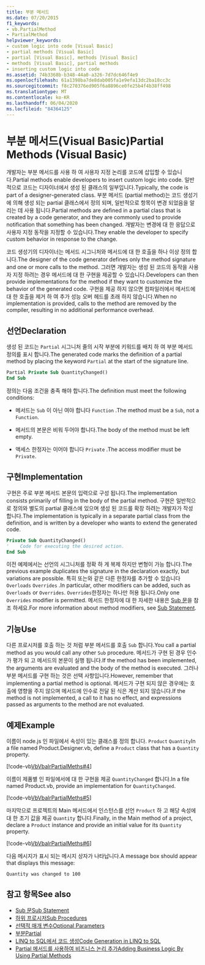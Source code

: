 ```yaml
---
title: 부분 메서드
ms.date: 07/20/2015
f1_keywords:
- vb.PartialMethod
- PartialMethod
helpviewer_keywords:
- custom logic into code [Visual Basic]
- partial methods [Visual Basic]
- partial [Visual Basic], methods [Visual Basic]
- methods [Visual Basic], partial methods
- inserting custom logic into code
ms.assetid: 74b3368b-b348-44a0-a326-7d7dc646f4e9
ms.openlocfilehash: 61a1398ba7de8dab005fa1e9efa13dc2ba18cc3c
ms.sourcegitcommit: f8c270376ed905f6a8896ce0fe25b4f4b38ff498
ms.translationtype: MT
ms.contentlocale: ko-KR
ms.lasthandoff: 06/04/2020
ms.locfileid: "84364125"
---
```

# <a name="partial-methods-visual-basic"></a><span data-ttu-id="42381-102">부분 메서드(Visual Basic)</span><span class="sxs-lookup"><span data-stu-id="42381-102">Partial Methods (Visual Basic)</span></span>
<span data-ttu-id="42381-103">개발자는 부분 메서드를 사용 하 여 사용자 지정 논리를 코드에 삽입할 수 있습니다.</span><span class="sxs-lookup"><span data-stu-id="42381-103">Partial methods enable developers to insert custom logic into code.</span></span> <span data-ttu-id="42381-104">일반적으로 코드는 디자이너에서 생성 된 클래스의 일부입니다.</span><span class="sxs-lookup"><span data-stu-id="42381-104">Typically, the code is part of a designer-generated class.</span></span> <span data-ttu-id="42381-105">부분 메서드 (partial method)는 코드 생성기에 의해 생성 되는 partial 클래스에서 정의 되며, 일반적으로 항목이 변경 되었음을 알리는 데 사용 됩니다.</span><span class="sxs-lookup"><span data-stu-id="42381-105">Partial methods are defined in a partial class that is created by a code generator, and they are commonly used to provide notification that something has been changed.</span></span> <span data-ttu-id="42381-106">개발자는 변경에 대 한 응답으로 사용자 지정 동작을 지정할 수 있습니다.</span><span class="sxs-lookup"><span data-stu-id="42381-106">They enable the developer to specify custom behavior in response to the change.</span></span>  
  
 <span data-ttu-id="42381-107">코드 생성기의 디자이너는 메서드 시그니처와 메서드에 대 한 호출을 하나 이상 정의 합니다.</span><span class="sxs-lookup"><span data-stu-id="42381-107">The designer of the code generator defines only the method signature and one or more calls to the method.</span></span> <span data-ttu-id="42381-108">그러면 개발자는 생성 된 코드의 동작을 사용자 지정 하려는 경우 메서드에 대 한 구현을 제공할 수 있습니다.</span><span class="sxs-lookup"><span data-stu-id="42381-108">Developers can then provide implementations for the method if they want to customize the behavior of the generated code.</span></span> <span data-ttu-id="42381-109">구현을 제공 하지 않으면 컴파일러에서 메서드에 대 한 호출을 제거 하 여 추가 성능 오버 헤드를 초래 하지 않습니다.</span><span class="sxs-lookup"><span data-stu-id="42381-109">When no implementation is provided, calls to the method are removed by the compiler, resulting in no additional performance overhead.</span></span>  
  
## <a name="declaration"></a><span data-ttu-id="42381-110">선언</span><span class="sxs-lookup"><span data-stu-id="42381-110">Declaration</span></span>  
 <span data-ttu-id="42381-111">생성 된 코드는 `Partial` 시그니처 줄의 시작 부분에 키워드를 배치 하 여 부분 메서드 정의를 표시 합니다.</span><span class="sxs-lookup"><span data-stu-id="42381-111">The generated code marks the definition of a partial method by placing the keyword `Partial` at the start of the signature line.</span></span>  
  
```vb  
Partial Private Sub QuantityChanged()  
End Sub  
```  
  
 <span data-ttu-id="42381-112">정의는 다음 조건을 충족 해야 합니다.</span><span class="sxs-lookup"><span data-stu-id="42381-112">The definition must meet the following conditions:</span></span>  
  
- <span data-ttu-id="42381-113">메서드는 `Sub` 이 아닌 여야 합니다 `Function` .</span><span class="sxs-lookup"><span data-stu-id="42381-113">The method must be a `Sub`, not a `Function`.</span></span>  
  
- <span data-ttu-id="42381-114">메서드의 본문은 비워 두어야 합니다.</span><span class="sxs-lookup"><span data-stu-id="42381-114">The body of the method must be left empty.</span></span>  
  
- <span data-ttu-id="42381-115">액세스 한정자는 이어야 합니다 `Private` .</span><span class="sxs-lookup"><span data-stu-id="42381-115">The access modifier must be `Private`.</span></span>  
  
## <a name="implementation"></a><span data-ttu-id="42381-116">구현</span><span class="sxs-lookup"><span data-stu-id="42381-116">Implementation</span></span>  
 <span data-ttu-id="42381-117">구현은 주로 부분 메서드 본문의 입력으로 구성 됩니다.</span><span class="sxs-lookup"><span data-stu-id="42381-117">The implementation consists primarily of filling in the body of the partial method.</span></span> <span data-ttu-id="42381-118">구현은 일반적으로 정의와 별도의 partial 클래스에 있으며 생성 된 코드를 확장 하려는 개발자가 작성 합니다.</span><span class="sxs-lookup"><span data-stu-id="42381-118">The implementation is typically in a separate partial class from the definition, and is written by a developer who wants to extend the generated code.</span></span>  
  
```vb  
Private Sub QuantityChanged()  
'    Code for executing the desired action.  
End Sub  
```  
  
 <span data-ttu-id="42381-119">이전 예제에서는 선언의 시그니처를 정확 하 게 복제 하지만 변형이 가능 합니다.</span><span class="sxs-lookup"><span data-stu-id="42381-119">The previous example duplicates the signature in the declaration exactly, but variations are possible.</span></span> <span data-ttu-id="42381-120">특히 또는와 같은 다른 한정자를 추가할 수 있습니다 `Overloads` `Overrides` .</span><span class="sxs-lookup"><span data-stu-id="42381-120">In particular, other modifiers can be added, such as `Overloads` or `Overrides`.</span></span> <span data-ttu-id="42381-121">`Overrides`한정자는 하나만 허용 됩니다.</span><span class="sxs-lookup"><span data-stu-id="42381-121">Only one `Overrides` modifier is permitted.</span></span> <span data-ttu-id="42381-122">메서드 한정자에 대 한 자세한 내용은 [Sub 문](../../../language-reference/statements/sub-statement.md)을 참조 하세요.</span><span class="sxs-lookup"><span data-stu-id="42381-122">For more information about method modifiers, see [Sub Statement](../../../language-reference/statements/sub-statement.md).</span></span>  
  
## <a name="use"></a><span data-ttu-id="42381-123">기능</span><span class="sxs-lookup"><span data-stu-id="42381-123">Use</span></span>  
 <span data-ttu-id="42381-124">다른 프로시저를 호출 하는 것 처럼 부분 메서드를 호출 `Sub` 합니다.</span><span class="sxs-lookup"><span data-stu-id="42381-124">You call a partial method as you would call any other `Sub` procedure.</span></span> <span data-ttu-id="42381-125">메서드가 구현 된 경우 인수가 평가 되 고 메서드의 본문이 실행 됩니다.</span><span class="sxs-lookup"><span data-stu-id="42381-125">If the method has been implemented, the arguments are evaluated and the body of the method is executed.</span></span> <span data-ttu-id="42381-126">그러나 부분 메서드를 구현 하는 것은 선택 사항입니다.</span><span class="sxs-lookup"><span data-stu-id="42381-126">However, remember that implementing a partial method is optional.</span></span> <span data-ttu-id="42381-127">메서드가 구현 되지 않은 경우에는 호출에 영향을 주지 않으며 메서드에 인수로 전달 된 식은 계산 되지 않습니다.</span><span class="sxs-lookup"><span data-stu-id="42381-127">If the method is not implemented, a call to it has no effect, and expressions passed as arguments to the method are not evaluated.</span></span>  
  
## <a name="example"></a><span data-ttu-id="42381-128">예제</span><span class="sxs-lookup"><span data-stu-id="42381-128">Example</span></span>  
 <span data-ttu-id="42381-129">이름이 node.js 인 파일에서 속성이 있는 클래스를 정의 합니다. `Product` `Quantity`</span><span class="sxs-lookup"><span data-stu-id="42381-129">In a file named Product.Designer.vb, define a `Product` class that has a `Quantity` property.</span></span>  
  
 [!code-vb[VbVbalrPartialMeths#4](~/samples/snippets/visualbasic/VS_Snippets_VBCSharp/VbVbalrPartialMeths/VB/Class1.vb#4)]  
  
 <span data-ttu-id="42381-130">이름이 제품별 인 파일에서에 대 한 구현을 제공 `QuantityChanged` 합니다.</span><span class="sxs-lookup"><span data-stu-id="42381-130">In a file named Product.vb, provide an implementation for `QuantityChanged`.</span></span>  
  
 [!code-vb[VbVbalrPartialMeths#5](~/samples/snippets/visualbasic/VS_Snippets_VBCSharp/VbVbalrPartialMeths/VB/Class1.vb#5)]  
  
 <span data-ttu-id="42381-131">마지막으로 프로젝트의 Main 메서드에서 인스턴스를 선언 `Product` 하 고 해당 속성에 대 한 초기 값을 제공 `Quantity` 합니다.</span><span class="sxs-lookup"><span data-stu-id="42381-131">Finally, in the Main method of a project, declare a `Product` instance and provide an initial value for its `Quantity` property.</span></span>  
  
 [!code-vb[VbVbalrPartialMeths#6](~/samples/snippets/visualbasic/VS_Snippets_VBCSharp/VbVbalrPartialMeths/VB/Class1.vb#6)]  
  
 <span data-ttu-id="42381-132">다음 메시지가 표시 되는 메시지 상자가 나타납니다.</span><span class="sxs-lookup"><span data-stu-id="42381-132">A message box should appear that displays this message:</span></span>  
  
 `Quantity was changed to 100`  
  
## <a name="see-also"></a><span data-ttu-id="42381-133">참고 항목</span><span class="sxs-lookup"><span data-stu-id="42381-133">See also</span></span>

- [<span data-ttu-id="42381-134">Sub 문</span><span class="sxs-lookup"><span data-stu-id="42381-134">Sub Statement</span></span>](../../../language-reference/statements/sub-statement.md)
- [<span data-ttu-id="42381-135">하위 프로시저</span><span class="sxs-lookup"><span data-stu-id="42381-135">Sub Procedures</span></span>](./sub-procedures.md)
- [<span data-ttu-id="42381-136">선택적 매개 변수</span><span class="sxs-lookup"><span data-stu-id="42381-136">Optional Parameters</span></span>](./optional-parameters.md)
- [<span data-ttu-id="42381-137">부분</span><span class="sxs-lookup"><span data-stu-id="42381-137">Partial</span></span>](../../../language-reference/modifiers/partial.md)
- [<span data-ttu-id="42381-138">LINQ to SQL에서 코드 생성</span><span class="sxs-lookup"><span data-stu-id="42381-138">Code Generation in LINQ to SQL</span></span>](../../../../framework/data/adonet/sql/linq/code-generation-in-linq-to-sql.md)
- [<span data-ttu-id="42381-139">Partial 메서드를 사용하여 비즈니스 논리 추가</span><span class="sxs-lookup"><span data-stu-id="42381-139">Adding Business Logic By Using Partial Methods</span></span>](../../../../framework/data/adonet/sql/linq/adding-business-logic-by-using-partial-methods.md)
